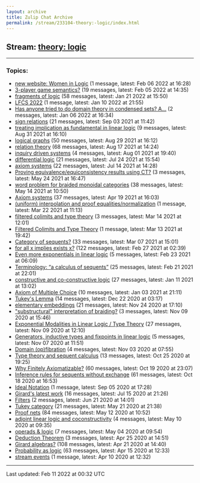 ```yaml
---
layout: archive
title: Zulip Chat Archive
permalink: /stream/233104-theory:-logic/index.html
---
```


## Stream: [theory: logic](https://mattecapu.github.io/ct-zulip-archive/stream/233104-theory:-logic/index.html)
---

### Topics:

* [new website: Women in Logic](topic/new.20website.3A.20Women.20in.20Logic.html) (1 message, latest: Feb 06 2022 at 16:28)
* [3-player game semantics?](topic/3-player.20game.20semantics.3F.html) (19 messages, latest: Feb 05 2022 at 14:35)
* [fragments of logic](topic/fragments.20of.20logic.html) (58 messages, latest: Jan 21 2022 at 15:50)
* [LFCS 2022](topic/LFCS.202022.html) (1 message, latest: Jan 10 2022 at 21:55)
* [Has anyone tried to do domain theory in condensed sets? A...](topic/Has.20anyone.20tried.20to.20do.20domain.20theory.20in.20condensed.20sets.3F.20A.2E.2E.2E.html) (2 messages, latest: Jan 06 2022 at 16:34)
* [sign relations](topic/sign.20relations.html) (21 messages, latest: Sep 03 2021 at 11:42)
* [treating implication as fundamental in linear logic](topic/treating.20implication.20as.20fundamental.20in.20linear.20logic.html) (9 messages, latest: Aug 31 2021 at 16:10)
* [logical graphs](topic/logical.20graphs.html) (50 messages, latest: Aug 29 2021 at 16:12)
* [relation theory](topic/relation.20theory.html) (68 messages, latest: Aug 17 2021 at 14:24)
* [inquiry driven systems](topic/inquiry.20driven.20systems.html) (4 messages, latest: Aug 01 2021 at 19:40)
* [differential logic](topic/differential.20logic.html) (21 messages, latest: Jul 24 2021 at 15:54)
* [axiom systems](topic/axiom.20systems.html) (22 messages, latest: Jul 14 2021 at 14:28)
* [Proving equivalence/equiconsistency results using CT?](topic/Proving.20equivalence.2Fequiconsistency.20results.20using.20CT.3F.html) (3 messages, latest: May 24 2021 at 16:47)
* [word problem for braided monoidal categories](topic/word.20problem.20for.20braided.20monoidal.20categories.html) (38 messages, latest: May 14 2021 at 10:50)
* [Axiom systems](topic/Axiom.20systems.html) (37 messages, latest: Apr 19 2021 at 16:03)
* [(uniform) interpolation and proof equalities/normalization](topic/(uniform).20interpolation.20and.20proof.20equalities.2Fnormalization.html) (1 message, latest: Mar 22 2021 at 11:13)
* [filtered colimits and type theory](topic/filtered.20colimits.20and.20type.20theory.html) (3 messages, latest: Mar 14 2021 at 12:01)
* [Filtered Colimits and Type Theory](topic/Filtered.20Colimits.20and.20Type.20Theory.html) (1 message, latest: Mar 13 2021 at 19:42)
* [Category of sequents?](topic/Category.20of.20sequents.3F.html) (33 messages, latest: Mar 07 2021 at 15:01)
* [for all x implies exists x?](topic/for.20all.20x.20implies.20exists.20x.3F.html) (122 messages, latest: Feb 27 2021 at 02:39)
* [Even more exponentials in linear logic](topic/Even.20more.20exponentials.20in.20linear.20logic.html) (5 messages, latest: Feb 23 2021 at 06:09)
* [Terminology: “a calculus of sequents”](topic/Terminology.3A.20.E2.80.9Ca.20calculus.20of.20sequents.E2.80.9D.html) (25 messages, latest: Feb 21 2021 at 22:01)
* [constructive and co-constructive logic](topic/constructive.20and.20co-constructive.20logic.html) (27 messages, latest: Jan 11 2021 at 13:02)
* [Axiom of Multiple Choice](topic/Axiom.20of.20Multiple.20Choice.html) (10 messages, latest: Jan 03 2021 at 21:11)
* [Tukey's Lemma](topic/Tukey's.20Lemma.html) (14 messages, latest: Dec 22 2020 at 03:17)
* [elementary embeddings](topic/elementary.20embeddings.html) (21 messages, latest: Nov 24 2020 at 17:10)
* ["substructural" interpretation of braiding?](topic/.22substructural.22.20interpretation.20of.20braiding.3F.html) (3 messages, latest: Nov 09 2020 at 15:46)
* [Exponential Modalities in Linear Logic / Type Theory](topic/Exponential.20Modalities.20in.20Linear.20Logic.20.2F.20Type.20Theory.html) (27 messages, latest: Nov 09 2020 at 12:10)
* [Generators, inductive types and fixpoints in linear logic](topic/Generators.2C.20inductive.20types.20and.20fixpoints.20in.20linear.20logic.html) (5 messages, latest: Nov 07 2020 at 11:51)
* [Domain (op)fibration](topic/Domain.20(op)fibration.html) (4 messages, latest: Nov 03 2020 at 07:55)
* [Type theory and sequent calculus](topic/Type.20theory.20and.20sequent.20calculus.html) (13 messages, latest: Oct 25 2020 at 19:25)
* [Why Finitely Axiomatizable?](topic/Why.20Finitely.20Axiomatizable.3F.html) (60 messages, latest: Oct 19 2020 at 23:07)
* [Inference rules for sequents without exchange](topic/Inference.20rules.20for.20sequents.20without.20exchange.html) (61 messages, latest: Oct 18 2020 at 16:53)
* [Ideal Notation](topic/Ideal.20Notation.html) (1 message, latest: Sep 05 2020 at 17:28)
* [Girard's latest work](topic/Girard's.20latest.20work.html) (16 messages, latest: Jul 15 2020 at 21:26)
* [Filters](topic/Filters.html) (2 messages, latest: Jun 21 2020 at 14:01)
* [Tukey category](topic/Tukey.20category.html) (21 messages, latest: May 21 2020 at 21:38)
* [Proof nets](topic/Proof.20nets.html) (84 messages, latest: May 12 2020 at 10:52)
* [adjoint linear logic and coconstructivity](topic/adjoint.20linear.20logic.20and.20coconstructivity.html) (4 messages, latest: May 10 2020 at 09:35)
* [operads & logic](topic/operads.20.26.20logic.html) (7 messages, latest: May 04 2020 at 09:54)
* [Deduction Theorem](topic/Deduction.20Theorem.html) (3 messages, latest: Apr 25 2020 at 14:51)
* [Girard algebras?](topic/Girard.20algebras.3F.html) (108 messages, latest: Apr 21 2020 at 14:40)
* [Probability as logic](topic/Probability.20as.20logic.html) (63 messages, latest: Apr 15 2020 at 12:33)
* [stream events](topic/stream.20events.html) (1 message, latest: Apr 10 2020 at 12:32)

<hr><p>Last updated: Feb 11 2022 at 00:32 UTC</p>